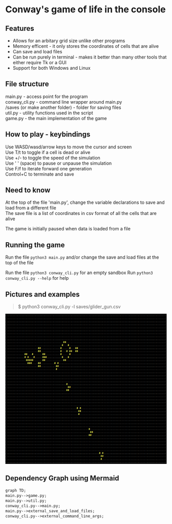 # Conway's game of life in the console

## Features
  * Allows for an arbitary grid size unlike other programs
  * Memory efficent - it only stores the coordinates of cells that are alive
  * Can save and load files
  * Can be run purely in terminal - makes it better than many other tools that either require Tk or a GUI
  * Support for both Windows and Linux


## File structure
  main.py - access point for the program  
  conway_cli.py - command line wrapper around main.py  
  /saves (or make another folder) - folder for saving files  
  util.py - utility functions used in the script  
  game.py - the main implementation of the game  

## How to play - keybindings
  Use WASD/wasd/arrow keys to move the cursor and screen  
  Use T/t to toggle if a cell is dead or alive  
  Use +/- to toggle the speed of the simulation  
  Use ' ' (space) to pause or unpause the simulation  
  Use F/f to iterate forward one generation  
 Control+C to terminate and save

## Need to know
  At the top of the file 'main.py', change the variable declarations to save and load from a different file  
  The save file is a list of coordinates in csv format of all the cells that are alive 

  The game is initially paused when data is loaded from a file 


## Running the game  
  Run the file `python3 main.py` and/or change the save and load files at the top of the file

  Run the file `python3 conway_cli.py` for an empty sandbox
  Run `python3 conway_cli.py --help` for help

## Pictures and examples
  >$ python3 conway_cli.py -l saves/glider_gun.csv 

  ![A screenshot showing a working glider gun and several gliders from the above command](glider_gun_in_action.png "The image produced from the above command")

## Dependency Graph using Mermaid

  ```mermaid
  graph TD;
  main.py-->game.py;
  main.py-->util.py;
  conway_cli.py-->main.py;
  main.py-->external_save_and_load_files;
  conway_cli.py-->external_command_line_args;
  ```
